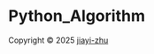<h1>Python_Algorithm</h1>
<p> Copyright © 2025 <a href="https://github.com/zhu7055">jiayi-zhu</a></p>
